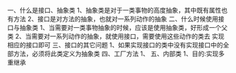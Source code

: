 一、什么是接口、抽象类
1、抽象类是对于一类事物的高度抽象，其中既有属性也有方法
2、接口是对方法的抽象，也就对一系列动作的抽象
二、什么时候使用接口与抽象类
1、当需要对一类事物抽象的时候，应该是使用抽象类，好形成一个父类
2、当需要对一系列动作的抽象，就使用接口，需要使用这些动作的类去
   实现相应的接口即可
三、接口的其它问题
1、如果实现接口的类中没有实现接口中的全部方法，必须将此类定义为抽象类
四、工厂方法
1、
五、内部类
1、目的:实现多重继承
